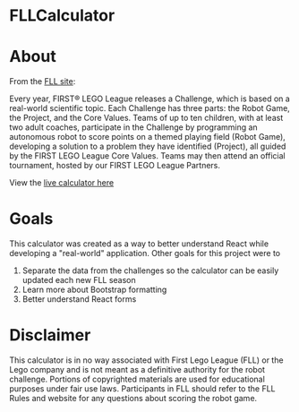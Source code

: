 # FLLCalculator

# About
From the [FLL site](http://www.firstlegoleague.org/challenge):

Every year, FIRST® LEGO League releases a Challenge, which is based on a real-world scientific topic. Each Challenge has three parts: the Robot Game, the Project, and the Core Values. Teams of up to ten children, with at least two adult coaches, participate in the Challenge by programming an autonomous robot to score points on a themed playing field (Robot Game), developing a solution to a problem they have identified (Project), all guided by the FIRST LEGO League Core Values. Teams may then attend an official tournament, hosted by our FIRST LEGO League Partners.

View the [live calculator here](https://mxmoss.github.io/FLLCalculator/)

# Goals
This calculator was created as a way to better understand React while developing a "real-world" application.
Other goals for this project were to
1.  Separate the data from the challenges so the calculator can be easily updated each new FLL season
1.  Learn more about Bootstrap formatting
1.  Better understand React forms

# Disclaimer
This calculator is in no way associated with First Lego League (FLL) or the Lego company and is not meant as a definitive authority for the robot challenge.
Portions of copyrighted materials are used for educational purposes under fair use laws.
Participants in FLL should refer to the FLL Rules and website for any questions about scoring the robot game.
